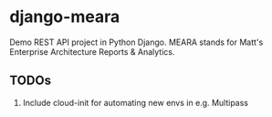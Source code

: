 # django-meara
Demo REST API project in Python Django. MEARA stands for Matt's Enterprise Architecture Reports &amp; Analytics.

## TODOs
1. Include cloud-init for automating new envs in e.g. Multipass
